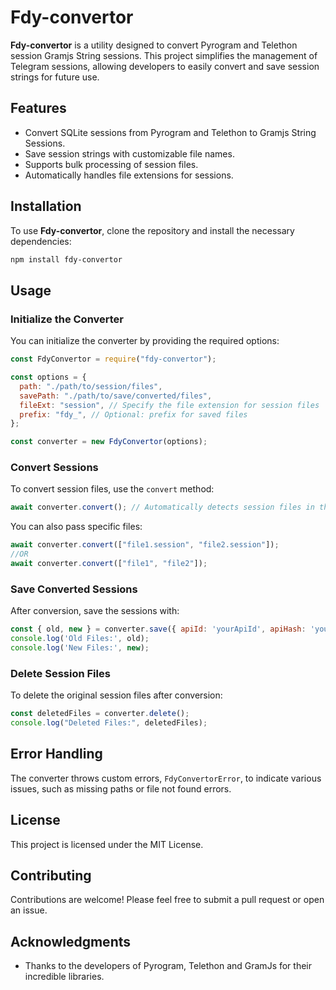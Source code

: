 # Fdy-convertor

**Fdy-convertor** is a utility designed to convert Pyrogram and Telethon session Gramjs String sessions. This project simplifies the management of Telegram sessions, allowing developers to easily convert and save session strings for future use.

## Features

- Convert SQLite sessions from Pyrogram and Telethon to Gramjs String Sessions.
- Save session strings with customizable file names.
- Supports bulk processing of session files.
- Automatically handles file extensions for sessions.

## Installation

To use **Fdy-convertor**, clone the repository and install the necessary dependencies:

```bash
npm install fdy-convertor
```

## Usage

### Initialize the Converter

You can initialize the converter by providing the required options:

```javascript
const FdyConvertor = require("fdy-convertor");

const options = {
  path: "./path/to/session/files",
  savePath: "./path/to/save/converted/files",
  fileExt: "session", // Specify the file extension for session files
  prefix: "fdy_", // Optional: prefix for saved files
};

const converter = new FdyConvertor(options);
```

### Convert Sessions

To convert session files, use the `convert` method:

```javascript
await converter.convert(); // Automatically detects session files in the specified path
```

You can also pass specific files:

```javascript
await converter.convert(["file1.session", "file2.session"]);
//OR
await converter.convert(["file1", "file2"]);
```

### Save Converted Sessions

After conversion, save the sessions with:

```javascript
const { old, new } = converter.save({ apiId: 'yourApiId', apiHash: 'yourApiHash' });
console.log('Old Files:', old);
console.log('New Files:', new);
```

### Delete Session Files

To delete the original session files after conversion:

```javascript
const deletedFiles = converter.delete();
console.log("Deleted Files:", deletedFiles);
```

## Error Handling

The converter throws custom errors, `FdyConvertorError`, to indicate various issues, such as missing paths or file not found errors.

## License

This project is licensed under the MIT License.

## Contributing

Contributions are welcome! Please feel free to submit a pull request or open an issue.

## Acknowledgments

- Thanks to the developers of Pyrogram, Telethon and GramJs for their incredible libraries.
